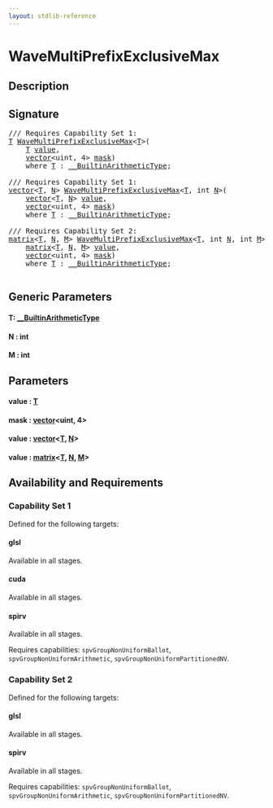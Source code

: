 ```yaml
---
layout: stdlib-reference
---
```


# WaveMultiPrefixExclusiveMax

## Description





## Signature 

<pre>
/// Requires Capability Set 1:
<a href="wavemultiprefixexclusivemax-049fo.html#typeparam-T" class="code_type">T</a> <a href="wavemultiprefixexclusivemax-049fo.html">WaveMultiPrefixExclusiveMax</a>&lt;<a href="wavemultiprefixexclusivemax-049fo.html#typeparam-T" class="code_type">T</a>&gt;(
    <a href="wavemultiprefixexclusivemax-049fo.html#typeparam-T" class="code_type">T</a> <a href="wavemultiprefixexclusivemax-049fo.html#decl-value" class="code_param">value</a>,
    <a href="../types/vector/index.html" class="code_type">vector</a>&lt;<span class="code_keyword">uint</span>, 4&gt; <a href="wavemultiprefixexclusivemax-049fo.html#decl-mask" class="code_param">mask</a>)
    <span class='code_keyword'>where</span> <a href="wavemultiprefixexclusivemax-049fo.html#typeparam-T" class="code_type">T</a> : <a href="../interfaces/0_builtinarithmetictype-029j/index.html" class="code_type">__BuiltinArithmeticType</a>;

/// Requires Capability Set 1:
<a href="../types/vector/index.html" class="code_type">vector</a>&lt;<a href="wavemultiprefixexclusivemax-049fo.html#typeparam-T" class="code_type">T</a>, <a href="wavemultiprefixexclusivemax-049fo.html#decl-N" class="code_var">N</a>&gt; <a href="wavemultiprefixexclusivemax-049fo.html">WaveMultiPrefixExclusiveMax</a>&lt;<a href="wavemultiprefixexclusivemax-049fo.html#typeparam-T" class="code_type">T</a>, <span class="code_keyword">int</span> <a href="wavemultiprefixexclusivemax-049fo.html#decl-N" class="code_var">N</a>&gt;(
    <a href="../types/vector/index.html" class="code_type">vector</a>&lt;<a href="wavemultiprefixexclusivemax-049fo.html#typeparam-T" class="code_type">T</a>, <a href="wavemultiprefixexclusivemax-049fo.html#decl-N" class="code_var">N</a>&gt; <a href="wavemultiprefixexclusivemax-049fo.html#decl-value" class="code_param">value</a>,
    <a href="../types/vector/index.html" class="code_type">vector</a>&lt;<span class="code_keyword">uint</span>, 4&gt; <a href="wavemultiprefixexclusivemax-049fo.html#decl-mask" class="code_param">mask</a>)
    <span class='code_keyword'>where</span> <a href="wavemultiprefixexclusivemax-049fo.html#typeparam-T" class="code_type">T</a> : <a href="../interfaces/0_builtinarithmetictype-029j/index.html" class="code_type">__BuiltinArithmeticType</a>;

/// Requires Capability Set 2:
<a href="../types/matrix/index.html" class="code_type">matrix</a>&lt;<a href="wavemultiprefixexclusivemax-049fo.html#typeparam-T" class="code_type">T</a>, <a href="wavemultiprefixexclusivemax-049fo.html#decl-N" class="code_var">N</a>, <a href="wavemultiprefixexclusivemax-049fo.html#decl-M" class="code_var">M</a>&gt; <a href="wavemultiprefixexclusivemax-049fo.html">WaveMultiPrefixExclusiveMax</a>&lt;<a href="wavemultiprefixexclusivemax-049fo.html#typeparam-T" class="code_type">T</a>, <span class="code_keyword">int</span> <a href="wavemultiprefixexclusivemax-049fo.html#decl-N" class="code_var">N</a>, <span class="code_keyword">int</span> <a href="wavemultiprefixexclusivemax-049fo.html#decl-M" class="code_var">M</a>&gt;(
    <a href="../types/matrix/index.html" class="code_type">matrix</a>&lt;<a href="wavemultiprefixexclusivemax-049fo.html#typeparam-T" class="code_type">T</a>, <a href="wavemultiprefixexclusivemax-049fo.html#decl-N" class="code_var">N</a>, <a href="wavemultiprefixexclusivemax-049fo.html#decl-M" class="code_var">M</a>&gt; <a href="wavemultiprefixexclusivemax-049fo.html#decl-value" class="code_param">value</a>,
    <a href="../types/vector/index.html" class="code_type">vector</a>&lt;<span class="code_keyword">uint</span>, 4&gt; <a href="wavemultiprefixexclusivemax-049fo.html#decl-mask" class="code_param">mask</a>)
    <span class='code_keyword'>where</span> <a href="wavemultiprefixexclusivemax-049fo.html#typeparam-T" class="code_type">T</a> : <a href="../interfaces/0_builtinarithmetictype-029j/index.html" class="code_type">__BuiltinArithmeticType</a>;

</pre>

## Generic Parameters

####  <a id="typeparam-T"></a>T: [\_\_BuiltinArithmeticType](../interfaces/0_builtinarithmetictype-029j/index.html)
####  <a id="decl-N"></a>N  : int
####  <a id="decl-M"></a>M  : int

## Parameters

####  <a id="decl-value"></a>value  : [T](wavemultiprefixexclusivemax-049fo.html#typeparam-T)
####  <a id="decl-mask"></a>mask  : [vector](../types/vector/index.html)\<uint, 4\>
####  <a id="decl-value"></a>value  : [vector](../types/vector/index.html)\<[T](../types/vector/index.html#typeparam-T), [N](../types/vector/index.html#decl-N)\>
####  <a id="decl-value"></a>value  : [matrix](../types/matrix/index.html)\<[T](../types/matrix/t-0.html), [N](../types/matrix/index.html#decl-N), [M](../types/matrix/index.html#decl-M)\>

## Availability and Requirements

### Capability Set 1

Defined for the following targets:

#### glsl
Available in all stages.

#### cuda
Available in all stages.

#### spirv
Available in all stages.

Requires capabilities: `spvGroupNonUniformBallot`, `spvGroupNonUniformArithmetic`, `spvGroupNonUniformPartitionedNV`.

### Capability Set 2

Defined for the following targets:

#### glsl
Available in all stages.

#### spirv
Available in all stages.

Requires capabilities: `spvGroupNonUniformBallot`, `spvGroupNonUniformArithmetic`, `spvGroupNonUniformPartitionedNV`.


